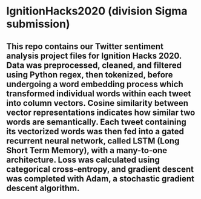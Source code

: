 # IgnitionHacks2020 (division Sigma submission)
 
## This repo contains our Twitter sentiment analysis project files for Ignition Hacks 2020. Data was preprocessed, cleaned, and filtered using Python regex, then tokenized, before undergoing a word embedding process which transformed individual words within each tweet into column vectors. Cosine similarity between vector representations indicates how similar two words are semantically. Each tweet containing its vectorized words was then fed into a gated recurrent neural network, called LSTM (Long Short Term Memory), with a many-to-one architecture. Loss was calculated using categorical cross-entropy, and gradient descent was completed with Adam, a stochastic gradient descent algorithm.
